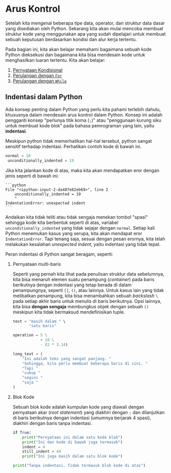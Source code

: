 # Arus Kontrol

Setelah kita mengenal beberapa tipe data, operator, dan struktur data dasar yang disediakan oleh Python. Sekarang kita akan mulai mencoba membuat struktur kode yang menggunakan apa yang sudah dipelajari untuk membuat sebuah keputusan berdasarkan kondisi dan alur kerja tertentu.

Pada bagian ini, kita akan belajar memahami bagaimana sebuah kode Python dieksekusi dan bagaimana kita bisa mendesain kode untuk menghasilkan luaran tertentu. Kita akan belajar:
1. [Pernyataan Kondisional](./conditional-statement.ipynb)
2. [Perulangan dengan `For`](./for-loop.ipynb)
3. [Perulangan dengan `While`](./while-loop.ipynb)

## Indentasi dalam Python

Ada konsep penting dalam Python yang perlu kita pahami terlebih dahulu, khususnya dalam mendesain arus kontrol dalam Python. Konsep ini adalah pengganti konsep "perlunya titik koma (`;`)" atau "penggunaan kurung siku untuk membuat kode blok" pada bahasa pemrograman yang lain, yaitu **indentasi**.

Meskipun python tidak memerhatikan hal-hal tersebut, python sangat sensitif terhadap indentasi. Perhatikan contoh kode di bawah ini.

```python
normal = 10
 unconditionally_indented = 19
```

Jika kita jalankan kode di atas, maka kita akan mendapatkan eror dengan jenis seperti di bawah ini:

````{error}
```python
File "<ipython-input-2-da407e82eb69>", line 2
    unconditionally_indented = 19
    ^
IndentationError: unexpected indent
```
````

Andaikan kita tidak teliti atau tidak sengaja menekan tombol "spasi" sehingga kode kita berbentuk seperti di atas, variabel `unconditionally_indented` yang tidak sejajar dengan `normal`. Setiap kali Python menemukan kasus yang serupa, kita akan mendapat eror `IndentationError`. Tapi tenang saja, sesuai dengan pesan erornya, kita telah melakukan kesalahan *unexpected indent*, yaitu indentasi yang tidak tepat.

Peran indentasi di Python sangat beragam, seperti:
1. Pernyataan multi-baris

    Seperti yang pernah kita lihat pada penulisan struktur data sebelumnya, kita bisa menaruh elemen suatu penampung (*container*) pada baris berikutnya dengan indentasi yang tetap berada di dalam penampungnya, seperti `[]`, `()`, atau lainnya. Untuk kasus lain yang tidak melibatkan penampung, kita bisa menambahkan sebuah *backslash* `\` pada setiap akhir baris untuk menulis di baris berikutnya. Opsi lainnya, kita bisa **dengan sengaja** membungkus objek dengan sebuah `()` meskipun kita tidak bermaksud mendefinisikan tuple.
    ```python
    text = "masih dalam " \
           "satu baris"
    
    operation = 5 \
                + 10 \
                - (2 * 3.14)
    
    long_text = (
        "Ini adalah teks yang sangat panjang. "
        "Sehingga, kita perlu membuat beberapa baris di sini. "
        "Tapi "
        "cukup "
        "segini "
        "saja "
    )
    ```

2. Blok Kode

    Sebuah blok kode adalah kumpulan kode yang diawali dengan pernyataan akar (*root statement*) yang diakhiri dengan `:` dan dilanjutkan di baris berikutnya dengan indentasi (umumnya berjarak 4 spasi), diakhiri dengan baris tanpa indentasi.
    
    ```python
    if True:
        print("Pernyataan ini dalam satu kode blok")
        print("Ini dan kode di bawah juga termasuk")
        indent = 4
        still_indent = 44
        print("Ini juga masih dalam satu blok kode")
    
    print("Tanpa indentasi. Tidak termasuk blok kode di atas")
    ```
